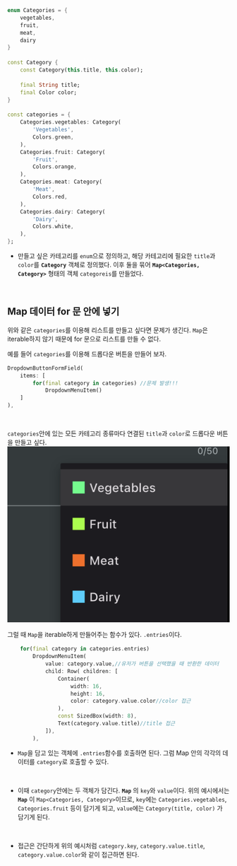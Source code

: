```dart
enum Categories = {
	vegetables,
	fruit,
	meat,
	dairy
}

const Category {
	const Category(this.title, this.color);

	final String title;
	final Color color;
}

const categories = {
	Categories.vegetables: Category(
		'Vegetables',
		Colors.green,
	),
	Categories.fruit: Category(
		'Fruit',
		Colors.orange,
	),
	Categories.meat: Category(
		'Meat',
		Colors.red,
	),
	Categories.dairy: Category(
		'Dairy',
		Colors.white,
	),
};
```
- 만들고 싶은 카테고리를 `enum`으로 정의하고, 해당 카테고리에 필요한 `title`과 `color`를 **`Category`** 객체로 정의했다. 이후 둘을 묶어 **`Map<Categories, Category>`** 형태의 객체 `categoreis`를 만들었다.
<br>

## Map 데이터 for 문 안에 넣기
위와 같은 `categories`를 이용해 리스트를 만들고 싶다면 문제가 생긴다. `Map`은 iterable하지 않기 때문에 for 문으로 리스트를 만들 수 없다. 
<br>

예를 들어 `categories`를 이용해 드롭다운 버튼을 만들어 보자.
```dart
DropdownButtonFormField(
	items: [
		for(final category in categories) //문제 발생!!!
			DropdownMenuItem()
	]
),
```
<br>

`categories`안에 있는 모든 카테고리 종류마다 연결된 `title`과 `color`로 드롭다운 버튼을 만들고 싶다.
![](/images/Pasted%20image%2020240115133052.png)
<br>

그럴 때 `Map`을 iterable하게 만들어주는 함수가 있다. `.entries`이다.
```dart
	for(final category in categories.entries)
		DropdownMenuItem(
			value: category.value,//유저가 버튼을 선택했을 때 반환한 데이터
			child: Row( children: [
				Container(
					width: 16,
					height: 16,
					color: category.value.color//color 접근
				),
				const SizedBox(width: 8),
				Text(category.value.title)//title 접근
			]),
		),
```
- `Map`을 담고 있는 객체에 `.entries`함수를 호출하면 된다. 그럼 Map 안의 각각의 데이터를 `category`로 호출할 수 있다.
<br>

- 이때 `category`안에는 두 객체가 담긴다. **`Map`** 의 `key`와 `value`이다.  위의 예시에서는 **`Map`** 이 `Map<Categories, Category>`이므로, `key`에는 `Categories.vegetables`, `Categories.fruit` 등이 담기게 되고, `value`에는 `Category(title, color)` 가 담기게 된다.
<br>

- 접근은 간단하게 위의 예시처럼 `category.key`, `category.value.title`, `category.value.color`와 같이 접근하면 된다.